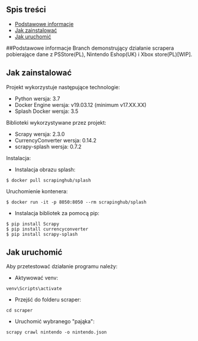 ## Spis treści
* [Podstawowe informacje](#Podstawowe-informacje)
* [Jak zainstalować](#Jak-zainstalować)
* [Jak uruchomić](#Jak-uruchomić)


##Podstawowe informacje
Branch demonstrujący działanie scrapera pobierające dane z PSStore(PL), Nintendo Eshop(UK) i Xbox store(PL)[WIP].
	
## Jak zainstalować
Projekt wykorzystuje następujące technologie:
* Python wersja: 3.7
* Docker Engine wersja: v19.03.12 (minimum v17.XX.XX)
* Splash Docker wersja: 3.5

Biblioteki wykorzystywane przez projekt:
* Scrapy wersja: 2.3.0
* CurrencyConverter wersja: 0.14.2
* scrapy-splash wersja: 0.7.2

Instalacja:
* Instalacja obrazu splash:
```
$ docker pull scrapinghub/splash
```
Uruchomienie kontenera:
```
$ docker run -it -p 8050:8050 --rm scrapinghub/splash
```

* Instalacja bibliotek za pomocą pip:
```
$ pip install Scrapy
$ pip install currencyconverter
$ pip install scrapy-splash
```

	
## Jak uruchomić
Aby przetestować działanie programu należy:
* Aktywować venv:
```
venv\Scripts\activate
```
* Przejść do folderu scraper:
```
cd scraper
```
* Uruchomić wybranego "pająka":
```
scrapy crawl nintendo -o nintendo.json
```
